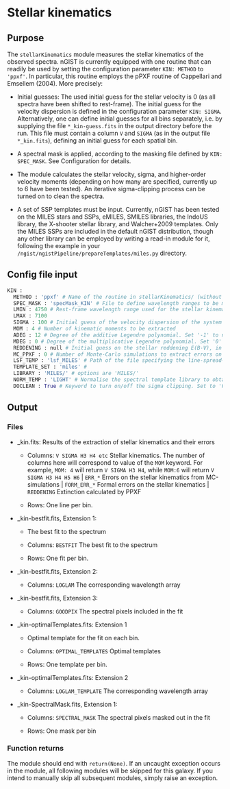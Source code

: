 # Stellar kinematics

## Purpose 
The `stellarKinematics` module measures the stellar kinematics of the observed spectra. nGIST is currently equipped with one routine that can readily be used by setting the configuration parameter `KIN: METHOD` to `'ppxf'`. In particular, this routine employs the pPXF routine of Cappellari and Emsellem (2004). More precisely:

- Initial guesses: The used initial guess for the stellar velocity is 0 (as all spectra have been shifted to rest-frame). The initial guess for the velocity dispersion is defined in the configuration parameter `KIN: SIGMA`. Alternatively, one can define initial guesses for all bins separately, i.e. by supplying the file `*_kin-guess.fits` in the output directory before the run. This file must contain a column `V` and `SIGMA` (as in the output file `*_kin.fits`), defining an initial guess for each spatial bin.

- A spectral mask is applied, according to the masking file defined by `KIN: SPEC_MASK`. See Configuration for details.

- The module calculates the stellar velocity, sigma, and higher-order velocity moments (depending on how many are specified, currently up to 6 have been tested). An iterative sigma-clipping process can be turned on to clean the spectra.

- A set of SSP templates must be input. Currently, nGIST has been tested on the MILES stars and SSPs, eMILES, SMILES libraries, the IndoUS library, the X-shooter stellar library, and Walcher+2009 templates. Only the MILES SSPs are included in the default nGIST distribution, though any other library can be employed by writing a read-in module for it, following the example in your `/ngist/ngistPipeline/prepareTemplates/miles.py` directory. 

## Config file input 

```py
KIN :
  METHOD : 'ppxf' # Name of the routine in stellarKinematics/ (without .py) to perform the tasks. Set 'False' to turn off module. Set 'ppxf' to use the standard GIST implementation, exploiting the pPXF routine of Cappellari & Emsellem (2004).
  SPEC_MASK : 'specMask_KIN' # File to define wavelength ranges to be masked during the stellar kinematics fit. The specified path is relative to the configDir path in defaultDir.
  LMIN : 4750 # Rest-frame wavelength range used for the stellar kinematics analysis [in Angst.]
  LMAX : 7100
  SIGMA : 100 # Initial guess of the velocity dispersion of the system [in km/s]
  MOM : 4 # Number of kinematic moments to be extracted
  ADEG : 12 # Degree of the additive Legendre polynomial. Set '-1' to not include any additive polynomials
  MDEG : 0 # Degree of the multiplicative Legendre polynomial. Set '0' to not include any multiplicative polynomials
  REDDENING : null # Initial guess on the stellar reddening E(B-V), in order to measure the stellar reddening. Note: This cannot be used together with multiplicative polynomials.
  MC_PPXF : 0 # Number of Monte-Carlo simulations to extract errors on the stellar kinematics. Formal errors are saved in any case.
  LSF_TEMP : 'lsf_MILES' # Path of the file specifying the line-spread-function of the spectral templates. The specified path is relative to the configDir path in defaultDir.
  TEMPLATE_SET : 'miles' # 
  LIBRARY : 'MILES/' # options are 'MILES/'
  NORM_TEMP : 'LIGHT' # Normalise the spectral template library to obtain light- or mass-weighted results [LIGHT / MASS]
  DOCLEAN : True # Keyword to turn on/off the sigma clipping. Set to 'False' for testing.
```

## Output 

### Files

- _kin.fits: Results of the extraction of stellar kinematics and their errors

    - Columns: `V SIGMA H3 H4 etc` Stellar kinematics. The number of columns here will correspond to value of the `MOM` keyword. For example, `MOM: 4` will return `V SIGMA H3 H4`, while `MOM:6` will return `V SIGMA H3 H4 H5 H6`  | `ERR_*` Errors on the stellar kinematics from MC-simulations | `FORM_ERR_*` Formal errors on the stellar kinematics | `REDDENING` Extinction calculated by PPXF

    - Rows: One line per bin.

- _kin-bestfit.fits, Extension 1:

    - The best fit to the spectrum

    - Columns: `BESTFIT` The best fit to the spectrum

    - Rows: One fit per bin.

- _kin-bestfit.fits, Extension 2:

    - Columns: `LOGLAM` The corresponding wavelength array

- _kin-bestfit.fits, Extension 3:

    - Columns: `GOODPIX` The spectral pixels included in the fit

- _kin-optimalTemplates.fits: Extension 1

    - Optimal template for the fit on each bin.

    - Columns: `OPTIMAL_TEMPLATES` Optimal templates

    - Rows: One template per bin.

- _kin-optimalTemplates.fits: Extension 2

    - Columns: `LOGLAM_TEMPLATE` The corresponding wavelength array

- _kin-SpectralMask.fits, Extension 1:

  - Columns: `SPECTRAL_MASK` The spectral pixels masked out in the fit

  - Rows: One mask per bin
### Function returns

The module should end with `return(None)`. If an uncaught exception occurs in the module, all following modules will be skipped for this galaxy. If you intend to manually skip all subsequent modules, simply raise an exception.
